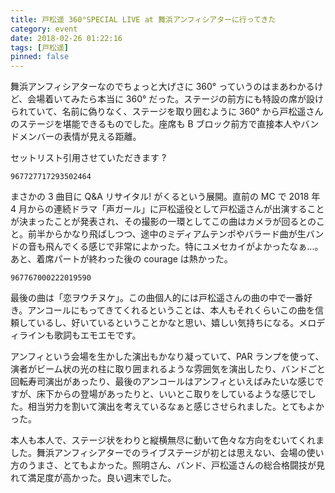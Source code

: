 ```yaml
---
title: 戸松遥 360°SPECIAL LIVE at 舞浜アンフィシアターに行ってきた
category: event
date: 2018-02-26 01:22:16
tags: [戸松遥]
pinned: false
---
```


舞浜アンフィシアターなのでちょっと大げさに 360° っていうのはまあわかるけど、会場着いてみたら本当に 360° だった。ステージの前方にも特設の席が設けられていて、名前に偽りなく、ステージを取り囲むように 360° から戸松遥さんのステージを堪能できるものでした。座席も B ブロック前方で直接本人やバンドメンバーの表情が見える距離。

セットリスト引用させていただきます ?

```twitter
967727717293502464
```

まさかの 3 曲目に Q&A リサイタル! がくるという展開。直前の MC で 2018 年 4 月からの連続ドラマ「声ガール」に戸松遥役として戸松遥さんが出演することが決まったことが発表され、その撮影の一環としてこの曲はカメラが回るとのこと。前半からかなり飛ばしつつ、途中のミディアムテンポやバラード曲が生バンドの音も飛んでくる感じで非常によかった。特にユメセカイがよかったなぁ...。あと、着席パートが終わった後の courage は熱かった。

```twitter
967767000222019590
```

最後の曲は「恋ヲウチヌケ」。この曲個人的には戸松遥さんの曲の中で一番好き。アンコールにもってきてくれるということは、本人もそれくらいこの曲を信頼しているし、好いているということかなと思い、嬉しい気持ちになる。メロディラインも歌詞もエモエモです。

アンフィという会場を生かした演出もかなり凝っていて、PAR ランプを使って、演者がビーム状の光の柱に取り囲まれるような雰囲気を演出したり、バンドごと回転寿司演出があったり、最後のアンコールはアンフィといえばみたいな感じですが、床下からの登場があったりと、いいとこ取りをしているような感じでした。相当労力を割いて演出を考えているなぁと感じさせられました。とてもよかった。

本人も本人で、ステージ状をわりと縦横無尽に動いて色々な方向をむいてくれました。舞浜アンフィシアターでのライブステージが初とは思えない、会場の使い方のうまさ、とてもよかった。照明さん、バンド、戸松遥さんの総合格闘技が見れて満足度が高かった。良い週末でした。
